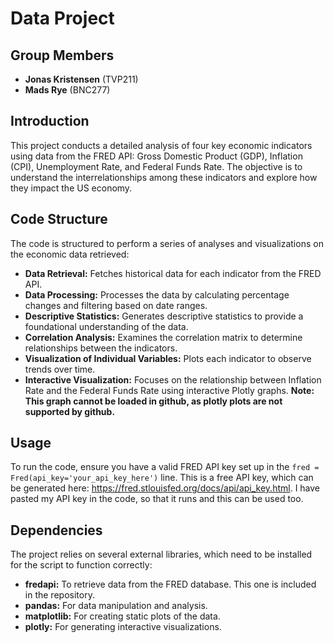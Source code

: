 # Data Project

## Group Members
- **Jonas Kristensen** (TVP211)
- **Mads Rye** (BNC277)

## Introduction
This project conducts a detailed analysis of four key economic indicators using data from the FRED API: Gross Domestic Product (GDP), Inflation (CPI), Unemployment Rate, and Federal Funds Rate. The objective is to understand the interrelationships among these indicators and explore how they impact the US economy.

## Code Structure
The code is structured to perform a series of analyses and visualizations on the economic data retrieved:

- **Data Retrieval:** Fetches historical data for each indicator from the FRED API.
- **Data Processing:** Processes the data by calculating percentage changes and filtering based on date ranges.
- **Descriptive Statistics:** Generates descriptive statistics to provide a foundational understanding of the data.
- **Correlation Analysis:** Examines the correlation matrix to determine relationships between the indicators.
- **Visualization of Individual Variables:** Plots each indicator to observe trends over time.
- **Interactive Visualization:** Focuses on the relationship between Inflation Rate and the Federal Funds Rate using interactive Plotly graphs. **Note: This graph cannot be loaded in github, as plotly plots are not supported by github.**

## Usage
To run the code, ensure you have a valid FRED API key set up in the `fred = Fred(api_key='your_api_key_here')` line. This is a free API key, which can be generated here: https://fred.stlouisfed.org/docs/api/api_key.html. I have pasted my API key in the code, so that it runs and this can be used too.

## Dependencies
The project relies on several external libraries, which need to be installed for the script to function correctly:
- **fredapi:** To retrieve data from the FRED database. This one is included in the repository. 
- **pandas:** For data manipulation and analysis.
- **matplotlib:** For creating static plots of the data.
- **plotly:** For generating interactive visualizations.
